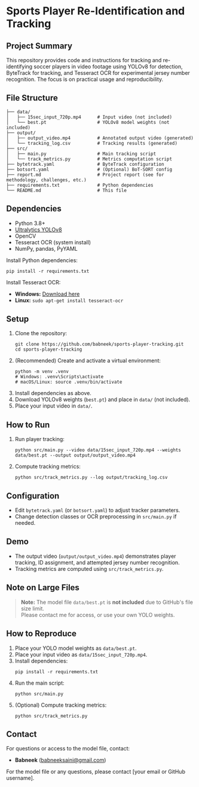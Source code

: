 # Sports Player Re-Identification and Tracking

## Project Summary
This repository provides code and instructions for tracking and re-identifying soccer players in video footage using YOLOv8 for detection, ByteTrack for tracking, and Tesseract OCR for experimental jersey number recognition. The focus is on practical usage and reproducibility.

## File Structure
```
├── data/
│   ├── 15sec_input_720p.mp4      # Input video (not included)
│   └── best.pt                   # YOLOv8 model weights (not included)
├── output/
│   ├── output_video.mp4          # Annotated output video (generated)
│   └── tracking_log.csv          # Tracking results (generated)
├── src/
│   ├── main.py                   # Main tracking script
│   └── track_metrics.py          # Metrics computation script
├── bytetrack.yaml                # ByteTrack configuration
├── botsort.yaml                  # (Optional) BoT-SORT config
├── report.md                     # Project report (see for methodology, challenges, etc.)
├── requirements.txt              # Python dependencies
└── README.md                     # This file
```

## Dependencies
- Python 3.8+
- [Ultralytics YOLOv8](https://github.com/ultralytics/ultralytics)
- OpenCV
- Tesseract OCR (system install)
- NumPy, pandas, PyYAML

Install Python dependencies:
```
pip install -r requirements.txt
```
Install Tesseract OCR:
- **Windows:** [Download here](https://github.com/tesseract-ocr/tesseract/wiki)
- **Linux:** `sudo apt-get install tesseract-ocr`

## Setup
1. Clone the repository:
   ```
   git clone https://github.com/babneek/sports-player-tracking.git
   cd sports-player-tracking
   ```
2. (Recommended) Create and activate a virtual environment:
   ```
   python -m venv .venv
   # Windows: .venv\Scripts\activate
   # macOS/Linux: source .venv/bin/activate
   ```
3. Install dependencies as above.
4. Download YOLOv8 weights (`best.pt`) and place in `data/` (not included).
5. Place your input video in `data/`.

## How to Run
1. Run player tracking:
   ```
   python src/main.py --video data/15sec_input_720p.mp4 --weights data/best.pt --output output/output_video.mp4
   ```
2. Compute tracking metrics:
   ```
   python src/track_metrics.py --log output/tracking_log.csv
   ```

## Configuration
- Edit `bytetrack.yaml` (or `botsort.yaml`) to adjust tracker parameters.
- Change detection classes or OCR preprocessing in `src/main.py` if needed.

## Demo

- The output video (`output/output_video.mp4`) demonstrates player tracking, ID assignment, and attempted jersey number recognition.
- Tracking metrics are computed using `src/track_metrics.py`.

## Note on Large Files

> **Note:** The model file `data/best.pt` is **not included** due to GitHub's file size limit.  
> Please contact me for access, or use your own YOLO weights.

## How to Reproduce

1. Place your YOLO model weights as `data/best.pt`.
2. Place your input video as `data/15sec_input_720p.mp4`.
3. Install dependencies:
   ```
   pip install -r requirements.txt
   ```
4. Run the main script:
   ```
   python src/main.py
   ```
5. (Optional) Compute tracking metrics:
   ```
   python src/track_metrics.py
   ```

## Contact
For questions or access to the model file, contact:
- **Babneek** (<babneeksaini@gmail.com>)

For the model file or any questions, please contact [your email or GitHub username]. 
